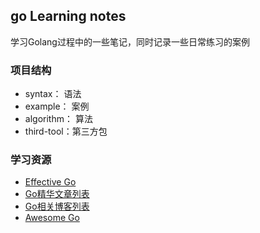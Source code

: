 ## go Learning notes

学习Golang过程中的一些笔记，同时记录一些日常练习的案例

### 项目结构

- syntax：    语法
- example：   案例
- algorithm： 算法
- third-tool：第三方包

### 学习资源

- [Effective Go](https://golang.org/doc/effective_go.html)
- [Go精华文章列表](https://github.com/golang/go/wiki/Articles)
- [Go相关博客列表](https://github.com/golang/go/wiki/Blogs)
- [Awesome Go](https://github.com/avelino/awesome-go)
